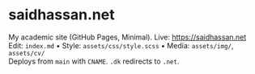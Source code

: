 # saidhassan.net
My academic site (GitHub Pages, Minimal). Live: https://saidhassan.net  
Edit: `index.md` • Style: `assets/css/style.scss` • Media: `assets/img/`, `assets/cv/`  
Deploys from `main` with `CNAME`. `.dk` redirects to `.net`.

